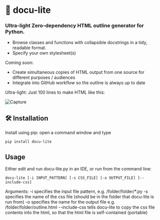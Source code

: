 # 🧾 docu-lite
### Ultra-light Zero-dependency HTML outline generator for Python.  
* Browse classes and functions with collapsible docstrings in a tidy, readable format.
* Specify your own stylesheet(s)

Coming soon:
* Create simultaneous copies of HTML output from one source for different purposes / audiences
* Integrate into GitHub workflow so the outline is always up to date

Ultra-light: Just 100 lines to make HTML like this:

![Capture](https://github.com/user-attachments/assets/c2eb5243-5666-428a-a1f7-4a09ec127285)

## 🛠 Installation

Install using pip: open a command window and type

```
pip install docu-lite
```
## Usage
Either edit and run docu-lite.py in an IDE, or run from the command line:
```
docu-lite [-i INPUT_PATTERN] [-s CSS_FILE] [-o OUTPUT_FILE] [--include-css]
```
Arguments:
-i specifies the input file pattern, e.g. /folder/folder/*.py
-s specifies the name of the css file (should be in the folder that docu-lite is run from)
-o specifies the name for the output file e.g. /folder/folder/outline.html
--include-css tells docu-lite to copy the css file contents into the html, 
  so that the html file is self-contained (portable)

